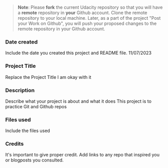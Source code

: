 >**Note**: Please **fork** the current Udacity repository so that you will have a **remote** repository in **your** Github account. Clone the remote repository to your local machine. Later, as a part of the project "Post your Work on Github", you will push your proposed changes to the remote repository in your Github account.

### Date created
Include the date you created this project and README file.
11/07/2023

### Project Title
Replace the Project Title
I am okay with it 

### Description
Describe what your project is about and what it does
This project is to practice Git and Github repos

### Files used
Include the files used

### Credits
It's important to give proper credit. Add links to any repo that inspired you or blogposts you consulted.

